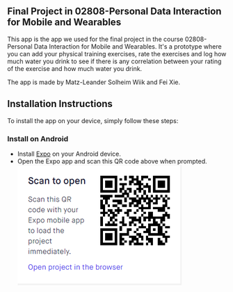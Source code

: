 ## Final Project in 02808-Personal Data Interaction for Mobile and Wearables

This app is the app we used for the final project in the course 02808-Personal Data Interaction for Mobile and Wearables. It's a prototype where you can add your physical training exercises, rate the exercises and log how much water you drink to see if there is any correlation between your rating of the exercise and how much water you drink.

The app is made by Matz-Leander Solheim Wiik and Fei Xie.

## Installation Instructions
To install the app on your device, simply follow these steps:
### Install on Android
* Install [Expo](https://play.google.com/store/apps/details?id=host.exp.exponent&hl=en_US) on your Android device.
* Open the Expo app and scan this QR code above when prompted.<br/>
![picture](qr.PNG)
